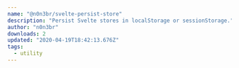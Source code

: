 ```yaml
---
name: "@n0n3br/svelte-persist-store"
description: "Persist Svelte stores in localStorage or sessionStorage."
author: "n0n3br"
downloads: 2
updated: "2020-04-19T18:42:13.676Z"
tags: 
  - utility
---
```

